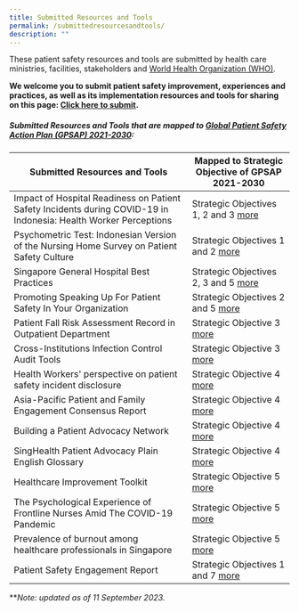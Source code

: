 ```yaml
---
title: Submitted Resources and Tools
permalink: /submittedresourcesandtools/
description: ""
---
```

These patient safety resources and tools are submitted by health care ministries, facilities, stakeholders and [World Health Organization (WHO)](https://www.who.int/).

**We welcome you to submit patient safety improvement, experiences and practices, as well as its implementation resources and tools for sharing on this page: 
[Click here to submit](https://form.gov.sg/64631e5f0fbfe400126c8e0d).**

##### Submitted Resources and Tools that are mapped to [Global Patient Safety Action Plan (GPSAP) 2021-2030](https://www.who.int/teams/integrated-health-services/patient-safety/policy/global-patient-safety-action-plan):

|Submitted Resources and Tools | Mapped to Strategic Objective of GPSAP 2021-2030| 
| -------- | -------- | 
| Impact of Hospital Readiness on Patient Safety Incidents during COVID-19 in Indonesia: Health Worker Perceptions    | Strategic Objectives 1, 2 and 3 [more]( /resources-and-tools/tools-and-resources/gkpsfilea11/)   
| Psychometric Test: Indonesian Version of the Nursing Home Survey on Patient Safety Culture   | Strategic Objectives 1 and 2 [more](/resources-and-tools/tools-and-resources/gkpsfilea12) | 
| Singapore General Hospital Best Practices  | Strategic Objectives 2, 3 and 5 [more](/resources-and-tools/tools-and-resources/sghbestpracticesso235/) 
| Promoting Speaking Up For Patient Safety In Your Organization  | Strategic Objectives 2 and 5 [more](/resources-and-tools/tools-and-resources/teamspeak)
| Patient Fall Risk Assessment Record in Outpatient Department  | Strategic Objective 3 [more ](/tools-and-resources/tools-and-resources/pfrar/)
| Cross-Institutions Infection Control Audit Tools  | Strategic Objective 3 [more](/resources-and-tools/tools-and-resources/ciic/)
| Health Workers' perspective on patient safety incident disclosure | Strategic Objective 4 [more](/resources-and-tools/tools-and-resources/gkpsfilea13/)
| Asia-Pacific Patient and Family Engagement Consensus Report  | Strategic Objective 4 [more](/tools-and-resources/tools-and-resources/patientfamilyconsensus/)
| Building a Patient Advocacy Network   | Strategic Objective 4  [more]( /resources-and-tools/tools-and-resources/SPAN)
| SingHealth Patient Advocacy Plain English Glossary  | Strategic Objective 4  [more](/tools-and-resources/tools-and-resources/plainenglishglossary/)
| Healthcare Improvement Toolkit | Strategic Objective 5 [more](/tools-and-resources/tools-and-resources/improvementtoolkit/)
| The Psychological Experience of Frontline Nurses Amid The COVID-19 Pandemic | Strategic Objective 5 [more](/resources-and-tools/tools-and-resources/gkpsfilea14/)
| Prevalence of burnout among healthcare professionals in Singapore | Strategic Objective 5 [more]( /resources-and-tools/tools-and-resources/burnout)
| Patient Safety Engagement Report  | Strategic Objectives 1 and 7 [more]( /resources-and-tools/tools-and-resources/paser)




***Note: updated as of 11 September 2023.*